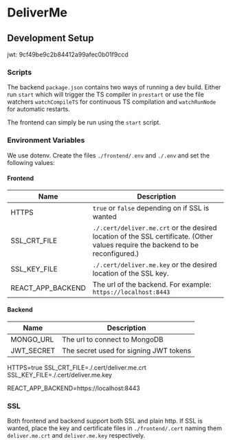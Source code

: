 # DeliverMe

## Development Setup

jwt: 9cf49be9c2b84412a99afec0b01f9ccd

### Scripts

The backend `package.json` contains two ways of running a dev build.
Either run `start` which will trigger the TS compiler in `prestart` or
use the file watchers `watchCompileTS` for continuous TS compilation and `watchRunNode`
for automatic restarts.

The frontend can simply be run using the `start` script.

### Environment Variables

We use dotenv. Create the files `./frontend/.env` and  `./.env` and set the following values:

#### Frontend

| Name              | Description                                                                                                                     |
|-------------------|---------------------------------------------------------------------------------------------------------------------------------|
| HTTPS             | `true` or `false` depending on if SSL is wanted                                                                                 |
| SSL_CRT_FILE      | `./.cert/deliver.me.crt` or the desired location of the SSL certificate. (Other values require the backend to be reconfigured.) |
| SSL_KEY_FILE      | `./.cert/deliver.me.key` or the desired location of the SSL key.                                                                |
| REACT_APP_BACKEND | The url of the backend. For example: `https://localhost:8443 `                                                                  |

#### Backend

| Name       | Description                            |
|------------|----------------------------------------|
| MONGO_URL  | The url to connect to MongoDB          |
| JWT_SECRET | The secret used for signing JWT tokens |


HTTPS=true
SSL_CRT_FILE=./.cert/deliver.me.crt
SSL_KEY_FILE=./.cert/deliver.me.key

REACT_APP_BACKEND=https://localhost:8443

### SSL

Both frontend and backend support both SSL and plain http.
If SSL is wanted, place the key and certificate files in `./frontend/.cert` naming them
`deliver.me.crt` and `deliver.me.key` respectively. 
